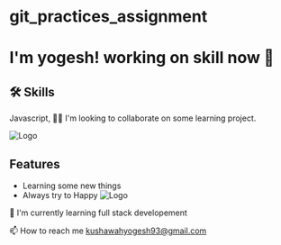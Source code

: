 # git_practices_assignment
# I'm yogesh!  working on skill now 👋


## 🛠 Skills
Javascript, 
👯‍♀️ I'm looking to collaborate on some learning project.

![Logo](https://image.shutterstock.com/image-vector/banner-collaboration-teamwork-icons-260nw-715797241.jpg)

## Features
- Learning some new things
- Always try to Happy
![Logo](https://thumbs.dreamstime.com/b/collaboration-flowchart-hand-drawing-whiteboard-concept-57433121.jpg)



🧠 I'm currently learning full stack developement

📫 How to reach me kushawahyogesh93@gmail.com



